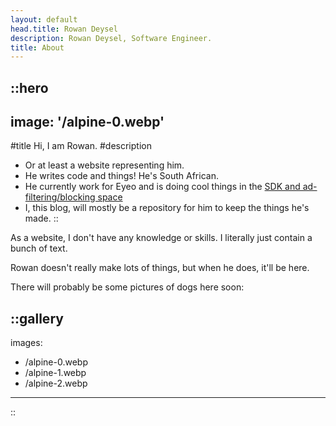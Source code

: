 ```yaml
---
layout: default
head.title: Rowan Deysel
description: Rowan Deysel, Software Engineer.
title: About
---
```


::hero
---
image: '/alpine-0.webp'
---
#title
Hi, I am Rowan.
#description
- Or at least a website representing him. 
- He writes code and things! He's South African. 
- He currently work for Eyeo and is doing cool things in the [SDK and ad-filtering/blocking space](https://gitlab.com/eyeo/adblockplus/abc/webext-sdk)
- I, this blog, will mostly be a repository for him to keep the things he's made.
::

As a website, I don't have any knowledge or skills. I literally just contain a bunch of text. 

Rowan doesn't really make lots of things, but when he does, it'll be here. 

There will probably be some pictures of dogs here soon:

::gallery
---
images:
  - /alpine-0.webp
  - /alpine-1.webp
  - /alpine-2.webp
---
::
